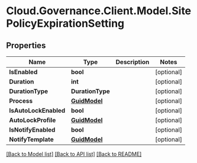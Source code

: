 # Cloud.Governance.Client.Model.SitePolicyExpirationSetting
## Properties

Name | Type | Description | Notes
------------ | ------------- | ------------- | -------------
**IsEnabled** | **bool** |  | [optional] 
**Duration** | **int** |  | [optional] 
**DurationType** | **DurationType** |  | [optional] 
**Process** | [**GuidModel**](GuidModel.md) |  | [optional] 
**IsAutoLockEnabled** | **bool** |  | [optional] 
**AutoLockProfile** | [**GuidModel**](GuidModel.md) |  | [optional] 
**IsNotifyEnabled** | **bool** |  | [optional] 
**NotifyTemplate** | [**GuidModel**](GuidModel.md) |  | [optional] 

[[Back to Model list]](../README.md#documentation-for-models) [[Back to API list]](../README.md#documentation-for-api-endpoints) [[Back to README]](../README.md)

